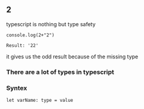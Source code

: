 ## 2

typescript is nothing but type safety
```
console.log(2+"2")

Result: '22'
```
it gives us the odd result because of the missing type


### There are a lot of types in typescript

### Syntex
```
let varName: type = value
```
